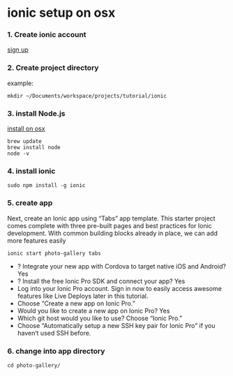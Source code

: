 # ionic setup on osx
### 1. Create ionic account
[sign up](https://dashboard.ionicframework.com/signup)
### 2. Create project directory
example:
```
mkdir ~/Documents/workspace/projects/tutorial/ionic
```
### 3. install Node.js
[install on osx](http://osxdaily.com/2018/06/29/how-install-nodejs-npm-mac/)
```
brew update
brew install node
node -v
```
### 4. install ionic
```
sudo npm install -g ionic
```
### 5. create app
Next, create an Ionic app using “Tabs” app template. This starter project comes complete with three pre-built pages and best practices for Ionic development. With common building blocks already in place, we can add more features easily
```
ionic start photo-gallery tabs
```
- ? Integrate your new app with Cordova to target native iOS and Android? Yes
- ? Install the free Ionic Pro SDK and connect your app? Yes
- Log into your Ionic Pro account. Sign in now to easily access awesome features like Live Deploys later in this tutorial.
- Choose “Create a new app on Ionic Pro.”
- Would you like to create a new app on Ionic Pro? Yes
- Which git host would you like to use? Choose “Ionic Pro.”
- Choose “Automatically setup a new SSH key pair for Ionic Pro” if you haven’t used SSH before.
### 6. change into app directory
```
cd photo-gallery/
```












